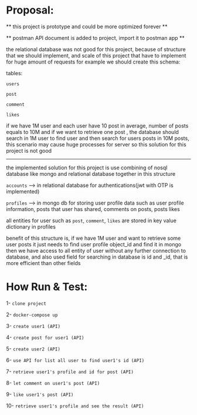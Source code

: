 # Proposal:
** this project is prototype and could be more optimized forever **

** postman API document is added to project, import it to postman app **


the relational database was not good for this project, because of structure that we
should implement, and scale of this project that have to implement for huge amount 
of requests for example we should create this schema:

tables:

`users`

`post`

`comment`

`likes`

if we have 1M user and each user have 10 post in average,
number of posts equals to 10M and if we want to retrieve one post ,
the database should search in 1M user to find user and then search for users posts in
10M posts, this scenario may cause huge processes for server so this solution for this project 
is not good

-----------------
the implemented solution for this project is use combining of nosql database 
like mongo and relational database together in this structure

`accounts` --> in relational database for authentications(jwt with OTP is implemented)

`profiles` --> in mongo db for storing user profile data such as user profile information,
posts that user has shared, comments on posts, posts likes 

all entities for user such as `post`, `comment`, `likes` are stored in key value dictionary in profiles

benefit of this structure is, if we have 1M user and want to retrieve some user posts it just needs to 
find user profile object_id and find it in mongo then we have access to all entity of user 
without any further connection to database, and also used field for searching in database is
id and _id, that is more efficient than other fields


# How Run & Test:
1- `clone project`

2- `docker-compose up`

3- `create user1 (API)`

4- `create post for user1 (API)`

5- `create user2 (API)`

6- `use API for list all user to find user1's id (API)`

7- `retrieve user1's profile and id for post (API)`

8- `let comment on user1's post (API)`

9- `like user1's post (API)`

10- `retrieve user1's profile and see the result (API)`








